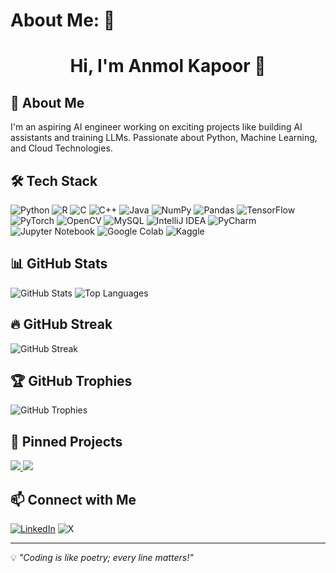 # About Me: 👋

<!--
**anmolkapoor2306/anmolkapoor2306** is a ✨ _special_ ✨ repository because its `README.md` (this file) appears on your GitHub profile.

Here are some ideas to get you started:

- 🔭 I’m currently working on ...
- 🌱 I’m currently learning ...
- 👯 I’m looking to collaborate on ...
- 🤔 I’m looking for help with ...
- 💬 Ask me about ...
- 📫 How to reach me: ...
- 😄 Pronouns: ...
- ⚡ Fun fact: ...
-->
<h1 align="center">Hi, I'm Anmol Kapoor 👋</h1>
<!-- <p align="center">
  <img src="https://github.com/yourusername/yourusername/blob/main/banner.png" width="100%"/>
</p> -->

## 🚀 About Me
I'm an aspiring AI engineer working on exciting projects like building AI assistants and training LLMs. Passionate about Python, Machine Learning, and Cloud Technologies.

## 🛠 Tech Stack
![Python](https://img.shields.io/badge/Python-3776AB?style=for-the-badge&logo=python&logoColor=white)
![R](https://img.shields.io/badge/r-%23276DC3.svg?style=for-the-badge&logo=r&logoColor=white)
![C](https://img.shields.io/badge/c-%2300599C.svg?style=for-the-badge&logo=c&logoColor=white)
![C++](https://img.shields.io/badge/c++-%2300599C.svg?style=for-the-badge&logo=c%2B%2B&logoColor=white)
![Java](https://img.shields.io/badge/java-%23ED8B00.svg?style=for-the-badge&logo=openjdk&logoColor=white)
![NumPy](https://img.shields.io/badge/Numpy-013243?style=for-the-badge&logo=numpy&logoColor=white)
![Pandas](https://img.shields.io/badge/Pandas-150458?style=for-the-badge&logo=pandas&logoColor=white)
![TensorFlow](https://img.shields.io/badge/TensorFlow-FF6F00?style=for-the-badge&logo=tensorflow&logoColor=white)
![PyTorch](https://img.shields.io/badge/PyTorch-EE4C2C?style=for-the-badge&logo=pytorch&logoColor=white)
![OpenCV](https://img.shields.io/badge/opencv-%23white.svg?style=for-the-badge&logo=opencv&logoColor=white)
![MySQL](https://img.shields.io/badge/mysql-4479A1.svg?style=for-the-badge&logo=mysql&logoColor=white)
![IntelliJ IDEA](https://img.shields.io/badge/IntelliJIDEA-000000.svg?style=for-the-badge&logo=intellij-idea&logoColor=white)
![PyCharm](https://img.shields.io/badge/pycharm-143?style=for-the-badge&logo=pycharm&logoColor=black&color=black&labelColor=green)
![Jupyter Notebook](https://img.shields.io/badge/jupyter-%23FA0F00.svg?style=for-the-badge&logo=jupyter&logoColor=white)
![Google Colab](https://img.shields.io/badge/Google%20Colab-%23F9A825.svg?style=for-the-badge&logo=googlecolab&logoColor=white)
![Kaggle](https://img.shields.io/badge/Kaggle-035a7d?style=for-the-badge&logo=kaggle&logoColor=white)

## 📊 GitHub Stats
![GitHub Stats](https://github-readme-stats.vercel.app/api?username=yourusername&show_icons=true&theme=dark)
![Top Languages](https://github-readme-stats.vercel.app/api/top-langs/?username=yourusername&layout=compact&theme=dark)

## 🔥 GitHub Streak
![GitHub Streak](https://github-readme-streak-stats.herokuapp.com/?user=yourusername&theme=dark)

## 🏆 GitHub Trophies
![GitHub Trophies](https://github-profile-trophy.vercel.app/?username=yourusername&theme=onedark)

## 📌 Pinned Projects
<a href="[https://github.com/yourusername/project1](https://github.com/anmolkapoor2306/IBM_DataScience)">
  <img src="https://github-readme-stats.vercel.app/api/pin/?username=yourusername&repo=project1&theme=dark" />
</a>
<a href="https://github.com/yourusername/project2">
  <img src="https://github-readme-stats.vercel.app/api/pin/?username=yourusername&repo=project2&theme=dark" />
</a>

## 📫 Connect with Me
[![LinkedIn](https://img.shields.io/badge/LinkedIn-0A66C2?style=for-the-badge&logo=linkedin&logoColor=white)](https://linkedin.com/in/yourprofile)
![X](https://img.shields.io/badge/X-%23000000.svg?style=for-the-badge&logo=X&logoColor=white)

---
💡 *"Coding is like poetry; every line matters!"*

